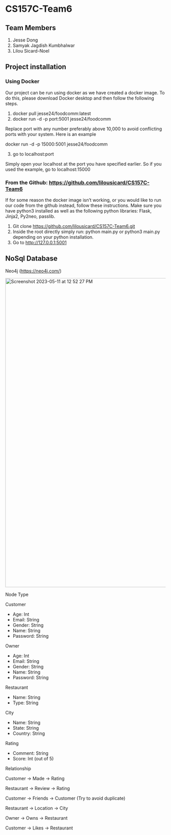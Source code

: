 # CS157C-Team6

## **Team Members**

1. Jesse Dong
2. Samyak Jagdish Kumbhalwar
3. Lilou Sicard-Noel

## **Project installation**
### Using Docker

Our project can be run using docker as we have created a docker image. To do this, please download Docker desktop and then follow the following steps. 

1. docker pull jesse24/foodcomm:latest
2. docker run -d -p port:5001 jesse24/foodcomm

Replace port with any number preferably above 10,000 to avoid conflicting ports with your system. Here is an example

docker run -d -p 15000:5001 jesse24/foodcomm

3. go to localhost:port
	
Simply open your localhost at the port you have specified earlier. So if you used the  example, go to localhost:15000

### From the Github: https://github.com/lilousicard/CS157C-Team6

If for some reason the docker image isn’t working, or you would like to run our code from the github instead, follow these instructions. Make sure you have python3 installed as well as the following python libraries: Flask, Jinja2, Py2neo, passlib. 

1. Git clone https://github.com/lilousicard/CS157C-Team6.git
2. Inside the root directly simply run: python main.py or python3 main.py depending on your python installation. 
3. Go to http://127.0.0.1:5001


## **NoSql Database**

Neo4j (https://neo4j.com/)

<img width="968" alt="Screenshot 2023-05-11 at 12 52 27 PM" src="https://github.com/lilousicard/CS157C-Team6/assets/11585585/c1e0814c-69ac-4779-be1a-351c227ab854">
 
Node Type

Customer
- Age: Int
- Email: String
- Gender: String
- Name: String
- Password: String

Owner
- Age: Int
- Email: String
- Gender: String
- Name: String
- Password: String

Restaurant
- Name: String
- Type: String

City
- Name: String
- State: String
- Country: String

Rating
- Comment: String
- Score: Int (out of 5)

Relationship

Customer -> Made -> Rating

Restaurant -> Review -> Rating

Customer -> Friends -> Customer (Try to avoid duplicate)

Restaurant -> Location -> City

Owner -> Owns -> Restaurant

Customer -> Likes -> Restaurant




